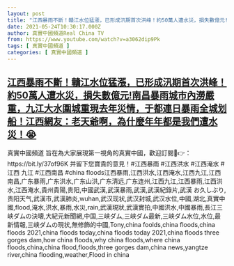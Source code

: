 ```yaml
---
layout: post
title: "江西暴雨不斷！贛江水位猛漲，已形成汛期首次洪峰！約50萬人遭水災，損失數億元!南昌暴雨城市內澇嚴重，九江大水圍城重現去年災情，于都連日暴雨全城划船！江西網友：老天爺啊，為什麼年年都是我們遭水災！😭"
date: 2021-05-24T10:30:17.000Z
author: 真實中國頻道Real China TV
from: https://www.youtube.com/watch?v=a3062dip9Pk
tags: [ 真實中國頻道 ]
categories: [ 真實中國頻道 ]
---
```

<!--1621852217000-->
[江西暴雨不斷！贛江水位猛漲，已形成汛期首次洪峰！約50萬人遭水災，損失數億元!南昌暴雨城市內澇嚴重，九江大水圍城重現去年災情，于都連日暴雨全城划船！江西網友：老天爺啊，為什麼年年都是我們遭水災！😭](https://www.youtube.com/watch?v=a3062dip9Pk)
------

<div>
真實中國頻道 旨在為大家展現第一視角的真實中國，歡迎訂閱💖👉：https://bit.ly/37of96K  并留下您寶貴的意見！#江西暴雨 #江西洪水 #江西淹水 #江西 九江 #江西南昌 #china floods江西暴雨,江西洪水,江西淹水,江西九江,江西南昌,广东暴雨,广东洪水,广东山洪,广东清远,广东连州,江西九江,江西暴雨,江西洪水,江西淹水,貴州貴陽,贵阳,中國武漢,武漢暴雨,武漢,武漢紀錄片,武漢 お久しぶり,贵阳天气,武漢市,武漢肺炎,wuhan,武汉现状,武汉封城,武汉水位,中國,湖北,真實中國,flood,淹水,洪水,暴雨,水災,rain,武漢現狀,武漢實拍,中國洪水,中國暴雨,長江三峡ダムの決壊,大紀元新聞網,中国,三峡ダム,三峡ダム最新,三峡ダム水位,水位,最新情報,三峡ダムの現状,無修飾的中國,Tony,china foolds,china floods,china floods 2021,china floods today,china floods today 2021,china floods three gorges dam,how china floods,why china floods,where china floods,china,china flood,floods,three gorges dam,china news,yangtze river,china flooding,weather,Flood in china
</div>
